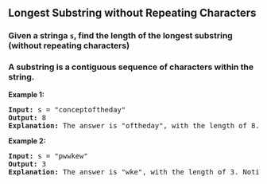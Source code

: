 ## Longest Substring without Repeating Characters

### Given a stringa <code>s</code>, find the length of the longest substring (<strong>without repeating characters</strong>) 

### A <strong>substring</strong> is a contiguous sequence of characters within the string.

<p><strong>Example 1:</strong></p>
<pre><strong>Input:</strong> s = "conceptoftheday"
<strong>Output:</strong> 8
<strong>Explanation:</strong> The answer is "oftheday", with the length of 8.
</pre>

<p><strong>Example 2:</strong></p>
<pre><strong>Input:</strong> s = "pwwkew"
<strong>Output:</strong> 3
<strong>Explanation:</strong> The answer is "wke", with the length of 3. Notice that the answer must be a substring, "pwke" is a subsequence and not a substring.
</pre>


